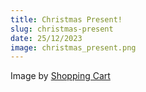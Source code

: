 ```yaml
---
title: Christmas Present!
slug: christmas-present
date: 25/12/2023
image: christmas_present.png
---
```

Image by [Shopping Cart](https://shoppncart.tumblr.com/)